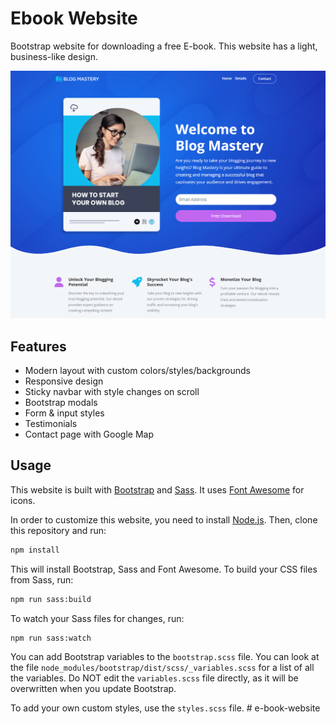 # Ebook Website

Bootstrap website for downloading a free E-book. This website has a light, business-like design.

<img src="./images/screen.png"  />

## Features

- Modern layout with custom colors/styles/backgrounds
- Responsive design
- Sticky navbar with style changes on scroll
- Bootstrap modals
- Form & input styles
- Testimonials
- Contact page with Google Map

## Usage

This website is built with [Bootstrap](https://getbootstrap.com/) and [Sass](https://sass-lang.com/). It uses [Font Awesome](https://fontawesome.com/) for icons.

In order to customize this website, you need to install [Node.js](https://nodejs.org/en/). Then, clone this repository and run:

```bash
npm install
```

This will install Bootstrap, Sass and Font Awesome. To build your CSS files from Sass, run:

```bash
npm run sass:build
```

To watch your Sass files for changes, run:

```bash
npm run sass:watch
```

You can add Bootstrap variables to the `bootstrap.scss` file. You can look at the file `node_modules/bootstrap/dist/scss/_variables.scss` for a list of all the variables. Do NOT edit the `variables.scss` file directly, as it will be overwritten when you update Bootstrap.

To add your own custom styles, use the `styles.scss` file.
#   e - b o o k - w e b s i t e 
 
 